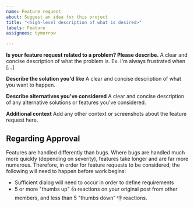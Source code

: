 ```yaml
---
name: Feature request
about: Suggest an idea for this project
title: "<high-level description of what is desired>"
labels: Feature
assignees: tymorrow

---
```


**Is your feature request related to a problem? Please describe.**
A clear and concise description of what the problem is. Ex. I'm always frustrated when [...]

**Describe the solution you'd like**
A clear and concise description of what you want to happen.

**Describe alternatives you've considered**
A clear and concise description of any alternative solutions or features you've considered.

**Additional context**
Add any other context or screenshots about the feature request here.

## Regarding Approval

Features are handled differently than bugs.  Where bugs are handled much more quickly (depending on severity), features take longer and are far more numerous.  Therefore, in order for feature requests to be considered, the following will need to happen before work begins:

- Sufficient dialog will need to occur in order to define requirements
- 5 or more "thumbs up" 👍 reactions on your original post from other members, and less than 5 "thumbs down" 👎 reactions.
